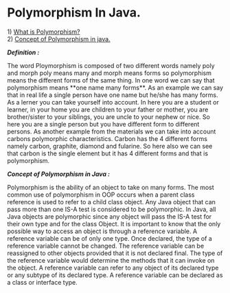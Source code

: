 Polymorphism In Java.
==========================================================

1\) [What is Polymorphism?]()<br>
2\) [Concept of Polymorphism in java.]()<br>

___Definition :___
 <p> The word Ploymorphism is composed of two different words
 namely poly and morph poly means many and morph means forms so
 polymorphism means the different forms of the same thing. In one 
 word we can say that polymorphism means **one name many forms**. 
 As an example we can say that in real life a single person have one
 name but he/she has many forms. As a lerner you can take yourself
 into account. In here you are a student or learner, in your home you
 are children to your father or mother, you are brother/sister to
 your siblings, you are uncle to your nephew or nice. So here you are
 a single person but you have different form to different persons. As 
 another example from the materials we can take into account carbons 
 polymorphic characteristics. Carbon has the 4 different forms namely 
 carbon, graphite, diamond and fularine. So here also we can see that
 carbon is the single element but it has 4 different forms and that is 
 polymorphism.
 
 ___Concept of Polymorphism in Java :___
 <p>Polymorphism is the ability of an object to take on many forms. 
 The most common use of polymorphism in OOP occurs when a parent class
 reference is used to refer to a child class object. Any Java object 
 that can pass more than one IS-A test is considered to be polymorphic. 
 In Java, all Java objects are polymorphic since any object will pass 
 the IS-A test for their own type and for the class Object. It is important 
 to know that the only possible way to access an object is through a 
 reference variable. A reference variable can be of only one type. 
 Once declared, the type of a reference variable cannot be changed. 
 The reference variable can be reassigned to other objects provided 
 that it is not declared final. The type of the reference variable 
 would determine the methods that it can invoke on the object. A 
 reference variable can refer to any object of its declared type 
 or any subtype of its declared type. A reference variable can be 
 declared as a class or interface type.